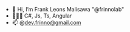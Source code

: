 - 👋 Hi, I’m Frank Leons Malisawa "@frinnolab"
- 🧑🏽‍💻 C#, Js, Ts, Angular
- 📫 @dev.frinno@gmail.com

<!---
frinnolab/frinnolab is a ✨ special ✨ repository because its `README.md` (this file) appears on your GitHub profile.
You can click the Preview link to take a look at your changes.
--->
